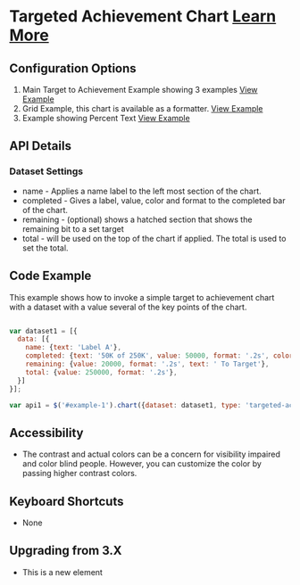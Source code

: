 
# Targeted Achievement Chart  [Learn More](#)

## Configuration Options

1. Main Target to Achievement Example showing 3 examples [View Example]( ../components/targeted-achievement/example-index)
2. Grid Example, this chart is available as a formatter.  [View Example]( ../components/datagrid/test-targeted-achievement.html)
3. Example showing Percent Text [View Example]( ../components/targeted-achievement/example-percent-text)

## API Details

### Dataset Settings

* name - Applies a name label to the left most section of the chart.
* completed - Gives a label, value, color and format to the completed bar of the chart.
* remaining - (optional) shows a hatched section that shows the remaining bit to a set target
* total - will be used on the top of the chart if applied. The total is used to set the total.
## Code Example

This example shows how to invoke a simple target to achievement chart with a dataset with a value several of the key points of the chart.

```javascript

var dataset1 = [{
  data: [{
    name: {text: 'Label A'},
    completed: {text: '50K of 250K', value: 50000, format: '.2s', color: 'primary'},
    remaining: {value: 20000, format: '.2s', text: ' To Target'},
    total: {value: 250000, format: '.2s'},
  }]
}];

var api1 = $('#example-1').chart({dataset: dataset1, type: 'targeted-achievement'}).data('chart');


```

## Accessibility

- The contrast and actual colors can be a concern for visibility impaired and color blind people. However, you can customize the color by passing higher contrast colors.

## Keyboard Shortcuts

- None

## Upgrading from 3.X

- This is a new element
